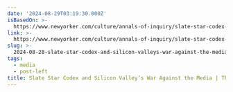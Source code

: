 ```yaml
---
date: '2024-08-29T03:19:30.000Z'
isBasedOn: >-
  https://www.newyorker.com/culture/annals-of-inquiry/slate-star-codex-and-silicon-valleys-war-against-the-media
link: >-
  https://www.newyorker.com/culture/annals-of-inquiry/slate-star-codex-and-silicon-valleys-war-against-the-media
slug: >-
  2024-08-28-slate-star-codex-and-silicon-valleys-war-against-the-media-or-the-new-yorke
tags:
  - media
  - post-left
title: Slate Star Codex and Silicon Valley’s War Against the Media | The New Yorke
---
```

 

